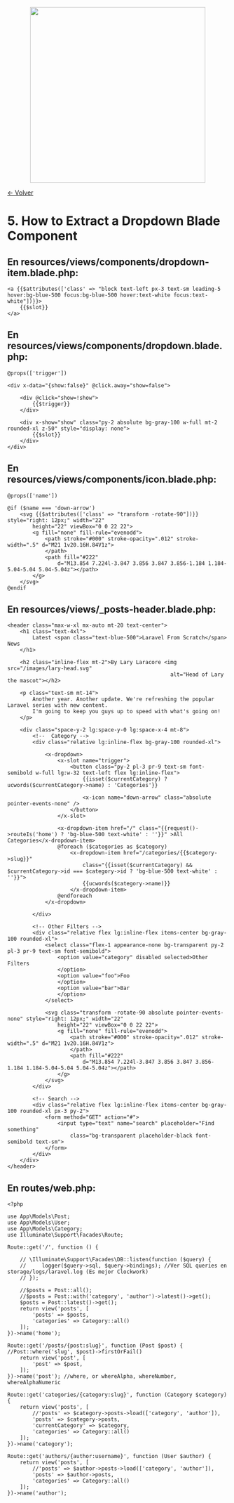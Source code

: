 <p align="center"><a href="https://laravel.com" target="_blank"><img src="https://raw.githubusercontent.com/laravel/art/master/logo-lockup/5%20SVG/2%20CMYK/1%20Full%20Color/laravel-logolockup-cmyk-red.svg" width="400"></a></p>

[<- Volver](../../README.md)

# 5. How to Extract a Dropdown Blade Component

## En resources/views/components/dropdown-item.blade.php:

    <a {{$attributes(['class' => "block text-left px-3 text-sm leading-5 hover:bg-blue-500 focus:bg-blue-500 hover:text-white focus:text-white"])}}>
        {{$slot}}
    </a>

## En resources/views/components/dropdown.blade.php:

    @props(['trigger'])

    <div x-data="{show:false}" @click.away="show=false">

        <div @click="show=!show">
            {{$trigger}}
        </div>

        <div x-show="show" class="py-2 absolute bg-gray-100 w-full mt-2 rounded-xl z-50" style="display: none">
            {{$slot}}
        </div>
    </div>

## En resources/views/components/icon.blade.php:

    @props(['name'])

    @if ($name === 'down-arrow')
        <svg {{$attributes(['class' => "transform -rotate-90"])}} style="right: 12px;" width="22"
            height="22" viewBox="0 0 22 22">
            <g fill="none" fill-rule="evenodd">
                <path stroke="#000" stroke-opacity=".012" stroke-width=".5" d="M21 1v20.16H.84V1z">
                </path>
                <path fill="#222"
                    d="M13.854 7.224l-3.847 3.856 3.847 3.856-1.184 1.184-5.04-5.04 5.04-5.04z"></path>
            </g>
        </svg>
    @endif

## En resources/views/_posts-header.blade.php:

    <header class="max-w-xl mx-auto mt-20 text-center">
        <h1 class="text-4xl">
            Latest <span class="text-blue-500">Laravel From Scratch</span> News
        </h1>

        <h2 class="inline-flex mt-2">By Lary Laracore <img src="/images/lary-head.svg"
                                                        alt="Head of Lary the mascot"></h2>

        <p class="text-sm mt-14">
            Another year. Another update. We're refreshing the popular Laravel series with new content.
            I'm going to keep you guys up to speed with what's going on!
        </p>

        <div class="space-y-2 lg:space-y-0 lg:space-x-4 mt-8">
            <!--  Category -->
            <div class="relative lg:inline-flex bg-gray-100 rounded-xl">

                <x-dropdown>
                    <x-slot name="trigger">
                        <button class="py-2 pl-3 pr-9 text-sm font-semibold w-full lg:w-32 text-left flex lg:inline-flex">
                            {{isset($currentCategory) ? ucwords($currentCategory->name) : 'Categories'}}
                            
                            <x-icon name="down-arrow" class="absolute pointer-events-none" />
                        </button>
                    </x-slot>

                    <x-dropdown-item href="/" class="{{request()->routeIs('home') ? 'bg-blue-500 text-white' : ''}}" >All Categories</x-dropdown-item>
                    @foreach ($categories as $category)
                        <x-dropdown-item href="/categories/{{$category->slug}}"
                            class="{{isset($currentCategory) && $currentCategory->id === $category->id ? 'bg-blue-500 text-white' : ''}}">
                            {{ucwords($category->name)}}
                        </x-dropdown-item>
                    @endforeach
                </x-dropdown>

            </div>

            <!-- Other Filters -->
            <div class="relative flex lg:inline-flex items-center bg-gray-100 rounded-xl">
                <select class="flex-1 appearance-none bg-transparent py-2 pl-3 pr-9 text-sm font-semibold">
                    <option value="category" disabled selected>Other Filters
                    </option>
                    <option value="foo">Foo
                    </option>
                    <option value="bar">Bar
                    </option>
                </select>

                <svg class="transform -rotate-90 absolute pointer-events-none" style="right: 12px;" width="22"
                    height="22" viewBox="0 0 22 22">
                    <g fill="none" fill-rule="evenodd">
                        <path stroke="#000" stroke-opacity=".012" stroke-width=".5" d="M21 1v20.16H.84V1z">
                        </path>
                        <path fill="#222"
                            d="M13.854 7.224l-3.847 3.856 3.847 3.856-1.184 1.184-5.04-5.04 5.04-5.04z"></path>
                    </g>
                </svg>
            </div>

            <!-- Search -->
            <div class="relative flex lg:inline-flex items-center bg-gray-100 rounded-xl px-3 py-2">
                <form method="GET" action="#">
                    <input type="text" name="search" placeholder="Find something"
                        class="bg-transparent placeholder-black font-semibold text-sm">
                </form>
            </div>
        </div>
    </header>

## En routes/web.php:

    <?php

    use App\Models\Post;
    use App\Models\User;
    use App\Models\Category;
    use Illuminate\Support\Facades\Route;

    Route::get('/', function () {

        // \Illuminate\Support\Facades\DB::listen(function ($query) {
        //     logger($query->sql, $query->bindings); //Ver SQL queries en storage/logs/laravel.log (Es mejor Clockwork)
        // });

        //$posts = Post::all();
        //$posts = Post::with('category', 'author')->latest()->get();
        $posts = Post::latest()->get();
        return view('posts', [
            'posts' => $posts,
            'categories' => Category::all()
        ]);
    })->name('home');

    Route::get('/posts/{post:slug}', function (Post $post) { //Post::where('slug', $post)->firstOrFail()
        return view('post', [
            'post' => $post,
        ]);
    })->name('post'); //where, or whereAlpha, whereNumber, whereAlphaNumeric

    Route::get('categories/{category:slug}', function (Category $category) {
        return view('posts', [
            //'posts' => $category->posts->load(['category', 'author']),
            'posts' => $category->posts,
            'currentCategory' => $category,
            'categories' => Category::all()
        ]);
    })->name('category');

    Route::get('authors/{author:username}', function (User $author) {
        return view('posts', [
            //'posts' => $author->posts->load(['category', 'author']),
            'posts' => $author->posts,
            'categories' => Category::all()
        ]);
    })->name('author');